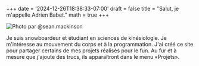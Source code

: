 +++
date = '2024-12-26T18:38:33-07:00'
draft = false
title = "Salut, je m'appelle Adrien Babet."
math = true
+++

![](/images/hero-snow.jpg "Photo par @sean.mackinson")

Je suis snowboardeur et étudiant en sciences de kinésiologie. Je m'intéresse au mouvement du corps et à la programmation. J'ai créé ce site pour partager certains de mes projets réalisés pour le fun. Au fur et à mesure que j'ajoute des trucs, ils apparaîtront dans le menu «Projets».